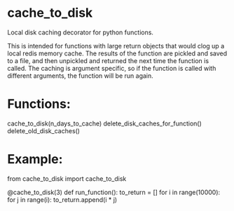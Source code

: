 # cache_to_disk
Local disk caching decorator for python functions.

This is intended for functions with large return objects that would clog up a local redis memory cache. The results of the function are pickled and saved to a file, and then unpickled and returned the next time the function is called. The caching is argument specific, so if the function is called with different arguments, the function will be run again.

# Functions:
cache_to_disk(n_days_to_cache)
delete_disk_caches_for_function()
delete_old_disk_caches()


# Example:
from cache_to_disk import cache_to_disk

@cache_to_disk(3)
def run_function():
    to_return = []
    for i in range(10000):
        for j in range(i):
            to_return.append(i * j)


